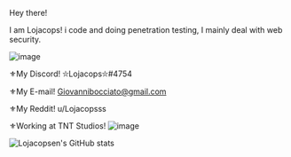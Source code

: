 Hey there! 

I am Lojacops! i code and doing penetration testing, I mainly deal with web security.

![image](https://user-images.githubusercontent.com/68278515/116513600-24408380-a8ca-11eb-827e-d06ed63cde49.png)

⚜My Discord! ⛥Lojacops⛥#4754

⚜My E-mail! Giovannibocciato@gmail.com

⚜My Reddit! u/Lojacopsss

⚜Working at TNT Studios! ![image](https://user-images.githubusercontent.com/68278515/114585830-56c06e80-9c84-11eb-8603-83012fbfe189.png)


![Lojacopsen's GitHub stats](https://github-readme-stats.vercel.app/api?username=Lojacopsen&count_private=true&theme=cobalt)
